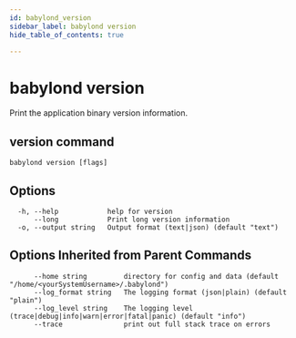```yaml
---
id: babylond_version
sidebar_label: babylond version
hide_table_of_contents: true

---
```


# babylond version
Print the application binary version information.
## version command
```
babylond version [flags]
```
## Options
```
  -h, --help            help for version
      --long            Print long version information
  -o, --output string   Output format (text|json) (default "text")
```
## Options Inherited from Parent Commands
```
      --home string         directory for config and data (default "/home/<yourSystemUsername>/.babylond")
      --log_format string   The logging format (json|plain) (default "plain")
      --log_level string    The logging level (trace|debug|info|warn|error|fatal|panic) (default "info")
      --trace               print out full stack trace on errors
```